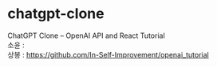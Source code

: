 # chatgpt-clone
ChatGPT Clone – OpenAI API and React Tutorial
<br/>
소윤 : 
<br/>
상봉 : https://github.com/In-Self-Improvement/openai_tutorial
